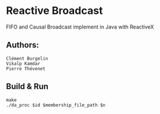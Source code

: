# Reactive Broadcast
FIFO and Causal Broadcast implement in Java with ReactiveX 

## Authors:
    Clément Burgelin
    Vikalp Kamdar
    Pierre Thévenet

## Build & Run
	make
	./da_proc $id $membership_file_path $n
